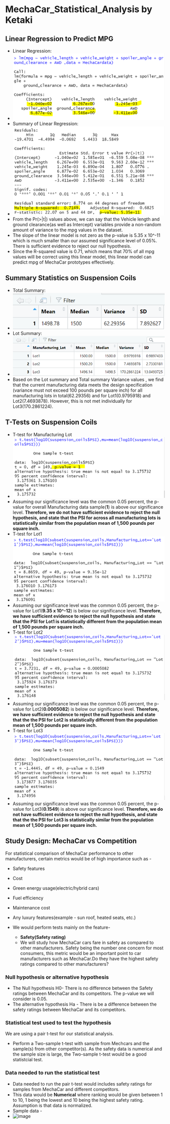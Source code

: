 # MechaCar_Statistical_Analysis by Ketaki
## Linear Regression to Predict MPG
- Linear Regression:
- ![](https://github.com/ketpradh/MechaCar_Statistical_Analysis/blob/main/Resources/Linear%20Regression%20to%20Predict%20MPG%20Fig%201.PNG) 
- Summary of Linear Regression:
- ![](https://github.com/ketpradh/MechaCar_Statistical_Analysis/blob/main/Resources/Linear%20Regression%20to%20Predict%20MPG%20Fig%202.PNG)
- From the Pr(>|t|) values above, we can say that the Vehicle length and ground clearance(as well as Intercept) variables provide a non-random amount of variance to the mpg values in the dataset.
- The slope of the linear model is not zero as the p-value is 5.35 x 10^-11 which is much smaller than our assumed significance level of 0.05%. There is sufficient evidence to reject our null hypothesis.
- Since the R-squared value is 0.71, which means that 70% of all mpg values will be correct using this linear model, this linear model can predict mpg of MechaCar prototypes effectively.
## Summary Statistics on Suspension Coils
- Total Summary:
- ![](https://github.com/ketpradh/MechaCar_Statistical_Analysis/blob/main/Resources/Summary%20Statistics%20on%20Suspension%20Coils%20Fig.1.PNG)
- Lot Summary:
- ![](https://github.com/ketpradh/MechaCar_Statistical_Analysis/blob/main/Resources/Summary%20Statistics%20on%20Suspension%20Coils%20Fig.2.PNG)
- Based on the Lot summary and Total summary Variance values , we find that the current manufacturing data meets the design specification (variance must not exceed 100 pounds per square inch) for all manufacturing lots in total(62.29356) and for Lot1(0.9795918) and Lot2(7.4693878). However, this is not met individually for Lot3(170.2861224).
## T-Tests on Suspension Coils
- T-test for Manufacturing Lot
- ![](https://github.com/ketpradh/MechaCar_Statistical_Analysis/blob/main/Resources/T-Tests%20on%20Suspension%20Coils.PNG)
- Assuming our significance level was the common 0.05 percent, the p-value for overall Manufacturing data sample(**1**) is above our significance level. **Therefore, we do not have sufficient evidence to reject the null hypothesis, and state that the PSI for across all manufacturing lots is statistically similar from the population mean of 1,500 pounds per square inch.**
- T-test for Lot1
- ![](https://github.com/ketpradh/MechaCar_Statistical_Analysis/blob/main/Resources/T-Tests%20on%20Suspension%20Coils%20Lot%201.PNG)
- Assuming our significance level was the common 0.05 percent, the p-value for Lot1(**9.35 x 10^-12**) is below our significance level. **Therefore, we have sufficient evidence to reject the null hypothesis and state that the PSI for Lot1 is statistically different from the population mean of 1,500 pounds per square inch.**
- T-test for Lot2
- ![](https://github.com/ketpradh/MechaCar_Statistical_Analysis/blob/main/Resources/T-Tests%20on%20Suspension%20Coils%20Lot%202.PNG)
- Assuming our significance level was the common 0.05 percent, the p-value for Lot2(**0.0005082**) is below our significance level. **Therefore, we have sufficient evidence to reject the null hypothesis and state that the the PSI for Lot2 is statistically different from the population mean of 1,500 pounds per square inch.**
- T-test for Lot3
- ![](https://github.com/ketpradh/MechaCar_Statistical_Analysis/blob/main/Resources/T-Tests%20on%20Suspension%20Coils%20Lot%203.PNG)
- Assuming our significance level was the common 0.05 percent, the p-value for Lot3(**0.1549**) is above our significance level. **Therefore, we do not have sufficient evidence to reject the null hypothesis, and state that the the PSI for Lot3 is statistically similar from the population mean of 1,500 pounds per square inch.**
## Study Design: MechaCar vs Competition
For statistical comparison of MechaCar performance to other manufacturers, certain metrics would be of high importance such as -
- Safety features
- Cost
- Green energy usage(electric/hybrid cars)
- Fuel efficiency
- Maintenance cost
- Any luxury features(example - sun roof, heated seats, etc.)

- We would perform tests mainly on the feature-
  - **Safety(Safety rating)**
  - We will study how MechaCar cars fare in safety as compared to other manufacturers. Safety being the number one concern for most consumers, this metric would be an important point to car manufacturers such as MechaCar.Do they have the highest safety ratings compared to other manufacturers?
  
### Null hypothesis or alternative hypothesis
- The Null hypothesis H0- There is no difference between the Safety ratings between MechaCar and its competitors. The p-value we will consider is 0.05.
- The alternative hypothesis Ha - There is be a difference between the safety ratings between MechaCar and its competitors.

 ### Statistical test used to test the hypothesis
We are using a pair t-test for our statistical analysis. 
- Perform a Two-sample t-test with sample from Mechcars and the sample(s) from other competitor(s). As the safety data is numerical and the sample size is large, the Two-sample t-test would be a good statistcial test.

### Data needed to run the statistical test
- Data needed to run the pair t-test would includes safety ratings for samples from MechaCar and different competitors. 
- This data would be **Numerical** where ranking would be given between 1 to 10, 1 being the lowest and 10 being the highest safety rating. Assumption is that data is normalized.
- Sample data -
- ![image](https://user-images.githubusercontent.com/74880366/110270784-982e7180-7f94-11eb-83e0-30dfd80c6976.png)

